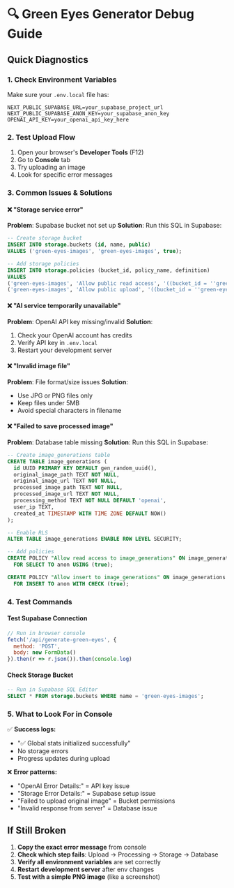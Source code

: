 # 🔍 Green Eyes Generator Debug Guide

## Quick Diagnostics

### 1. Check Environment Variables
Make sure your `.env.local` file has:
```
NEXT_PUBLIC_SUPABASE_URL=your_supabase_project_url
NEXT_PUBLIC_SUPABASE_ANON_KEY=your_supabase_anon_key
OPENAI_API_KEY=your_openai_api_key_here
```

### 2. Test Upload Flow
1. Open your browser's **Developer Tools** (F12)
2. Go to **Console** tab
3. Try uploading an image
4. Look for specific error messages

### 3. Common Issues & Solutions

#### ❌ "Storage service error"
**Problem**: Supabase bucket not set up
**Solution**: Run this SQL in Supabase:
```sql
-- Create storage bucket
INSERT INTO storage.buckets (id, name, public) 
VALUES ('green-eyes-images', 'green-eyes-images', true);

-- Add storage policies
INSERT INTO storage.policies (bucket_id, policy_name, definition)
VALUES 
('green-eyes-images', 'Allow public read access', '((bucket_id = ''green-eyes-images'') AND (operation = ''SELECT''))'),
('green-eyes-images', 'Allow public upload', '((bucket_id = ''green-eyes-images'') AND (operation = ''INSERT''))');
```

#### ❌ "AI service temporarily unavailable"
**Problem**: OpenAI API key missing/invalid
**Solution**: 
1. Check your OpenAI account has credits
2. Verify API key in `.env.local`
3. Restart your development server

#### ❌ "Invalid image file"
**Problem**: File format/size issues
**Solution**: 
- Use JPG or PNG files only
- Keep files under 5MB
- Avoid special characters in filename

#### ❌ "Failed to save processed image"
**Problem**: Database table missing
**Solution**: Run this SQL in Supabase:
```sql
-- Create image_generations table
CREATE TABLE image_generations (
  id UUID PRIMARY KEY DEFAULT gen_random_uuid(),
  original_image_path TEXT NOT NULL,
  original_image_url TEXT NOT NULL,
  processed_image_path TEXT NOT NULL,
  processed_image_url TEXT NOT NULL,
  processing_method TEXT NOT NULL DEFAULT 'openai',
  user_ip TEXT,
  created_at TIMESTAMP WITH TIME ZONE DEFAULT NOW()
);

-- Enable RLS
ALTER TABLE image_generations ENABLE ROW LEVEL SECURITY;

-- Add policies
CREATE POLICY "Allow read access to image_generations" ON image_generations
  FOR SELECT TO anon USING (true);

CREATE POLICY "Allow insert to image_generations" ON image_generations
  FOR INSERT TO anon WITH CHECK (true);
```

### 4. Test Commands

#### Test Supabase Connection
```javascript
// Run in browser console
fetch('/api/generate-green-eyes', {
  method: 'POST',
  body: new FormData()
}).then(r => r.json()).then(console.log)
```

#### Check Storage Bucket
```sql
-- Run in Supabase SQL Editor
SELECT * FROM storage.buckets WHERE name = 'green-eyes-images';
```

### 5. What to Look For in Console

✅ **Success logs:**
- "✅ Global stats initialized successfully"
- No storage errors
- Progress updates during upload

❌ **Error patterns:**
- "OpenAI Error Details:" = API key issue
- "Storage Error Details:" = Supabase setup issue  
- "Failed to upload original image" = Bucket permissions
- "Invalid response from server" = Database issue

## If Still Broken

1. **Copy the exact error message** from console
2. **Check which step fails**: Upload → Processing → Storage → Database
3. **Verify all environment variables** are set correctly
4. **Restart development server** after env changes
5. **Test with a simple PNG image** (like a screenshot)